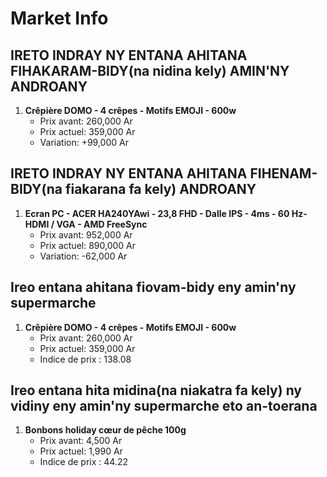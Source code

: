 # Market Info

## IRETO INDRAY NY ENTANA AHITANA FIHAKARAM-BIDY(na nidina kely) AMIN'NY ANDROANY

1. **Crêpière DOMO - 4 crêpes - Motifs EMOJI - 600w**
   - Prix avant: 260,000 Ar
   - Prix actuel: 359,000 Ar
   - Variation: +99,000 Ar

## IRETO INDRAY NY ENTANA AHITANA FIHENAM-BIDY(na fiakarana fa kely) ANDROANY

1. **Ecran PC - ACER HA240YAwi - 23,8 FHD - Dalle IPS - 4ms - 60 Hz- HDMI / VGA - AMD FreeSync**
   - Prix avant: 952,000 Ar
   - Prix actuel: 890,000 Ar
   - Variation: -62,000 Ar

## Ireo entana ahitana fiovam-bidy eny amin'ny supermarche

1. **Crêpière DOMO - 4 crêpes - Motifs EMOJI - 600w**
   - Prix avant: 260,000 Ar
   - Prix actuel: 359,000 Ar
   - Indice de prix : 138.08

## Ireo entana hita midina(na niakatra fa kely) ny vidiny eny amin'ny supermarche eto an-toerana

1. **Bonbons holiday cœur de pêche 100g**
   - Prix avant: 4,500 Ar
   - Prix actuel: 1,990 Ar
   - Indice de prix : 44.22

